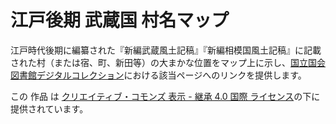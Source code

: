# 江戸後期 武蔵国 村名マップ
江戸時代後期に編纂された『新編武蔵風土記稿』『新編相模国風土記稿』に記載された村（または宿、町、新田等）の大まかな位置をマップ上に示し、[国立国会図書館デジタルコレクション](http://dl.ndl.go.jp/)における該当ページへのリンクを提供します。

この 作品 は [クリエイティブ・コモンズ 表示 - 継承 4.0 国際 ライセンス](http://creativecommons.org/licenses/by-sa/4.0/)の下に提供されています。
